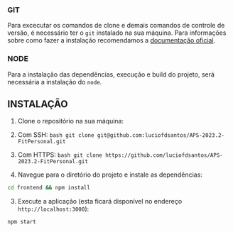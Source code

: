 ### GIT

Para excecutar os comandos de clone e demais comandos de controle de versão, é necessário ter o `git` instalado na sua máquina. Para informações sobre como fazer a instalação recomendamos a [documentação oficial](https://git-scm.com/book/en/v2/Getting-Started-Installing-Git).

### NODE

Para a instalação das dependências, execução e build do projeto, será necessária a instalação do `node`.

## INSTALAÇÃO

1. Clone o repositório na sua máquina:

  1. Com SSH: 
    ```bash
    git clone git@github.com:luciofdsantos/APS-2023.2-FitPersonal.git
    ```
  
  2. Com HTTPS: 
    ```bash
    git clone https://github.com/luciofdsantos/APS-2023.2-FitPersonal.git
    ```

2. Navegue para o diretório do projeto e instale as dependências:

```bash
cd frontend && npm install
```

3. Execute a aplicação (esta ficará disponível no endereço `http://localhost:3000`):

```bash
npm start
```
